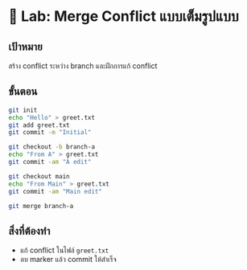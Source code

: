 
# 🔀 Lab: Merge Conflict แบบเต็มรูปแบบ

## เป้าหมาย
สร้าง conflict ระหว่าง branch และฝึกการแก้ conflict

## ขั้นตอน
```bash
git init
echo "Hello" > greet.txt
git add greet.txt
git commit -m "Initial"

git checkout -b branch-a
echo "From A" > greet.txt
git commit -am "A edit"

git checkout main
echo "From Main" > greet.txt
git commit -am "Main edit"

git merge branch-a
```

## สิ่งที่ต้องทำ
- แก้ conflict ในไฟล์ `greet.txt`
- ลบ marker แล้ว commit ให้สำเร็จ
